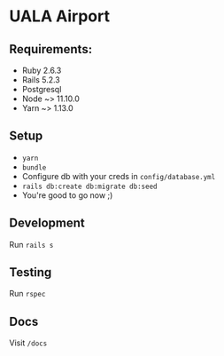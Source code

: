 # UALA Airport

## Requirements:
* Ruby 2.6.3
* Rails 5.2.3
* Postgresql
* Node ~> 11.10.0
* Yarn ~> 1.13.0

## Setup
* `yarn`
* `bundle`
* Configure db with your creds in `config/database.yml`
* `rails db:create db:migrate db:seed`
* You're good to go now ;)

## Development
Run `rails s`

## Testing
Run `rspec`

## Docs
Visit `/docs`
